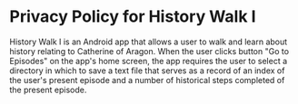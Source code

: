 # Privacy Policy for History Walk I

History Walk I is an Android app that allows a user to walk and learn about history relating to Catherine of Aragon. When the user clicks button "Go to Episodes" on the app's home screen, the app requires the user to select a directory in which to save a text file that serves as a record of an index of the user's present episode and a number of historical steps completed of the present episode.
